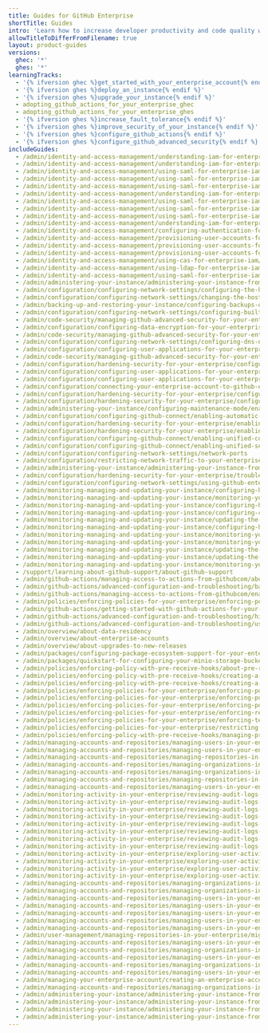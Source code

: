 ```yaml
---
title: Guides for GitHub Enterprise
shortTitle: Guides
intro: 'Learn how to increase developer productivity and code quality with {% data variables.product.product_name %}.'
allowTitleToDifferFromFilename: true
layout: product-guides
versions:
  ghec: '*'
  ghes: '*'
learningTracks:
  - '{% ifversion ghec %}get_started_with_your_enterprise_account{% endif %}'
  - '{% ifversion ghes %}deploy_an_instance{% endif %}'
  - '{% ifversion ghes %}upgrade_your_instance{% endif %}'
  - adopting_github_actions_for_your_enterprise_ghec
  - adopting_github_actions_for_your_enterprise_ghes
  - '{% ifversion ghes %}increase_fault_tolerance{% endif %}'
  - '{% ifversion ghes %}improve_security_of_your_instance{% endif %}'
  - '{% ifversion ghes %}configure_github_actions{% endif %}'
  - '{% ifversion ghes %}configure_github_advanced_security{% endif %}'
includeGuides:
  - /admin/identity-and-access-management/understanding-iam-for-enterprises/allowing-built-in-authentication-for-users-outside-your-provider
  - /admin/identity-and-access-management/understanding-iam-for-enterprises/changing-authentication-methods
  - /admin/identity-and-access-management/using-saml-for-enterprise-iam/configuring-authentication-and-provisioning-for-your-enterprise-using-entra-id
  - /admin/identity-and-access-management/using-saml-for-enterprise-iam/configuring-saml-single-sign-on-for-your-enterprise
  - /admin/identity-and-access-management/using-saml-for-enterprise-iam/configuring-user-provisioning-with-scim-for-your-enterprise
  - /admin/identity-and-access-management/understanding-iam-for-enterprises/about-saml-for-enterprise-iam
  - /admin/identity-and-access-management/using-saml-for-enterprise-iam/configuring-saml-single-sign-on-for-your-enterprise-using-okta
  - /admin/identity-and-access-management/using-saml-for-enterprise-iam/managing-team-synchronization-for-organizations-in-your-enterprise
  - /admin/identity-and-access-management/using-saml-for-enterprise-iam/switching-your-saml-configuration-from-an-organization-to-an-enterprise-account
  - /admin/identity-and-access-management/understanding-iam-for-enterprises/about-enterprise-managed-users
  - /admin/identity-and-access-management/configuring-authentication-for-enterprise-managed-users/configuring-saml-single-sign-on-for-enterprise-managed-users
  - /admin/identity-and-access-management/provisioning-user-accounts-for-enterprise-managed-users/configuring-scim-provisioning-for-enterprise-managed-users
  - /admin/identity-and-access-management/provisioning-user-accounts-for-enterprise-managed-users/configuring-scim-provisioning-using-okta
  - /admin/identity-and-access-management/provisioning-user-accounts-for-enterprise-managed-users/managing-team-memberships-with-identity-provider-groups
  - /admin/identity-and-access-management/using-cas-for-enterprise-iam/using-cas
  - /admin/identity-and-access-management/using-ldap-for-enterprise-iam/using-ldap
  - /admin/identity-and-access-management/using-saml-for-enterprise-iam
  - /admin/administering-your-instance/administering-your-instance-from-the-command-line/accessing-the-administrative-shell-ssh
  - /admin/configuration/configuring-network-settings/configuring-the-hostname-for-your-instance
  - /admin/configuration/configuring-network-settings/changing-the-hostname-for-your-instance
  - /admin/backing-up-and-restoring-your-instance/configuring-backups-on-your-instance
  - /admin/configuration/configuring-network-settings/configuring-built-in-firewall-rules
  - /admin/code-security/managing-github-advanced-security-for-your-enterprise/configuring-code-scanning-for-your-appliance
  - /admin/configuration/configuring-data-encryption-for-your-enterprise
  - /admin/code-security/managing-github-advanced-security-for-your-enterprise/configuring-dependency-review-for-your-appliance
  - /admin/configuration/configuring-network-settings/configuring-dns-nameservers
  - /admin/configuration/configuring-user-applications-for-your-enterprise/configuring-rate-limits
  - /admin/code-security/managing-github-advanced-security-for-your-enterprise/configuring-secret-scanning-for-your-appliance
  - /admin/configuration/hardening-security-for-your-enterprise/configuring-tls
  - /admin/configuration/configuring-user-applications-for-your-enterprise/verifying-or-approving-a-domain-for-your-enterprise
  - /admin/configuration/configuring-user-applications-for-your-enterprise/managing-github-mobile-for-your-enterprise
  - /admin/configuration/connecting-your-enterprise-account-to-github-enterprise-cloud
  - /admin/configuration/hardening-security-for-your-enterprise/configuring-ssh-connections-to-your-instance
  - /admin/configuration/hardening-security-for-your-enterprise/configuring-host-keys-for-your-instance
  - /admin/administering-your-instance/configuring-maintenance-mode/enabling-and-scheduling-maintenance-mode
  - /admin/configuration/configuring-github-connect/enabling-automatic-user-license-sync-for-your-enterprise
  - /admin/configuration/hardening-security-for-your-enterprise/enabling-private-mode
  - /admin/configuration/hardening-security-for-your-enterprise/enabling-subdomain-isolation
  - /admin/configuration/configuring-github-connect/enabling-unified-contributions-for-your-enterprise
  - /admin/configuration/configuring-github-connect/enabling-unified-search-for-your-enterprise
  - /admin/configuration/configuring-network-settings/network-ports
  - /admin/configuration/restricting-network-traffic-to-your-enterprise-with-an-ip-allow-list
  - /admin/administering-your-instance/administering-your-instance-from-the-web-ui
  - /admin/configuration/hardening-security-for-your-enterprise/troubleshooting-tls-errors
  - /admin/configuration/configuring-network-settings/using-github-enterprise-server-with-a-load-balancer
  - /admin/monitoring-managing-and-updating-your-instance/configuring-high-availability/about-high-availability-configuration
  - /admin/monitoring-managing-and-updating-your-instance/monitoring-your-instance/accessing-the-monitor-dashboard
  - /admin/monitoring-managing-and-updating-your-instance/configuring-high-availability/creating-a-high-availability-replica
  - /admin/monitoring-managing-and-updating-your-instance/configuring-clustering/differences-between-clustering-and-high-availability-ha
  - /admin/monitoring-managing-and-updating-your-instance/updating-the-virtual-machine-and-physical-resources/enabling-automatic-update-checks
  - /admin/monitoring-managing-and-updating-your-instance/configuring-high-availability/initiating-a-failover-to-your-replica-appliance
  - /admin/monitoring-managing-and-updating-your-instance/monitoring-your-instance/recommended-alert-thresholds
  - /admin/monitoring-managing-and-updating-your-instance/monitoring-your-instance/setting-up-external-monitoring
  - /admin/monitoring-managing-and-updating-your-instance/updating-the-virtual-machine-and-physical-resources/upgrade-requirements
  - /admin/monitoring-managing-and-updating-your-instance/updating-the-virtual-machine-and-physical-resources/upgrading-github-enterprise-server
  - /admin/monitoring-managing-and-updating-your-instance/monitoring-your-instance/about-system-logs
  - /support/learning-about-github-support/about-github-support
  - /admin/github-actions/managing-access-to-actions-from-githubcom/about-using-actions-in-your-enterprise
  - /admin/github-actions/advanced-configuration-and-troubleshooting/backing-up-and-restoring-github-enterprise-server-with-github-actions-enabled
  - /admin/github-actions/managing-access-to-actions-from-githubcom/enabling-automatic-access-to-githubcom-actions-using-github-connect
  - /admin/policies/enforcing-policies-for-your-enterprise/enforcing-policies-for-github-actions-in-your-enterprise
  - /admin/github-actions/getting-started-with-github-actions-for-your-enterprise/getting-started-with-github-actions-for-github-enterprise-server
  - /admin/github-actions/advanced-configuration-and-troubleshooting/high-availability-for-github-actions
  - /admin/github-actions/advanced-configuration-and-troubleshooting/using-a-staging-environment
  - /admin/overview/about-data-residency
  - /admin/overview/about-enterprise-accounts
  - /admin/overview/about-upgrades-to-new-releases
  - /admin/packages/configuring-package-ecosystem-support-for-your-enterprise
  - /admin/packages/quickstart-for-configuring-your-minio-storage-bucket-for-github-packages
  - /admin/policies/enforcing-policy-with-pre-receive-hooks/about-pre-receive-hooks
  - /admin/policies/enforcing-policy-with-pre-receive-hooks/creating-a-pre-receive-hook-environment
  - /admin/policies/enforcing-policy-with-pre-receive-hooks/creating-a-pre-receive-hook-script
  - /admin/policies/enforcing-policies-for-your-enterprise/enforcing-policies-for-code-security-and-analysis-for-your-enterprise
  - /admin/policies/enforcing-policies-for-your-enterprise/enforcing-policies-for-security-settings-in-your-enterprise
  - /admin/policies/enforcing-policies-for-your-enterprise/enforcing-policies-for-projects-in-your-enterprise
  - /admin/policies/enforcing-policies-for-your-enterprise/enforcing-repository-management-policies-in-your-enterprise
  - /admin/policies/enforcing-policies-for-your-enterprise/enforcing-team-policies-in-your-enterprise
  - /admin/policies/enforcing-policies-for-your-enterprise/restricting-email-notifications-for-your-enterprise
  - /admin/policies/enforcing-policy-with-pre-receive-hooks/managing-pre-receive-hooks-on-your-instance
  - /admin/managing-accounts-and-repositories/managing-users-in-your-enterprise/auditing-ssh-keys
  - /admin/managing-accounts-and-repositories/managing-users-in-your-enterprise/auditing-users-across-your-enterprise
  - /admin/managing-accounts-and-repositories/managing-repositories-in-your-enterprise/configuring-git-large-file-storage-for-your-enterprise
  - /admin/managing-accounts-and-repositories/managing-organizations-in-your-enterprise/configuring-visibility-for-organization-membership
  - /admin/managing-accounts-and-repositories/managing-organizations-in-your-enterprise/continuous-integration-using-jenkins
  - /admin/managing-accounts-and-repositories/managing-repositories-in-your-enterprise/disabling-git-ssh-access-on-your-enterprise
  - /admin/managing-accounts-and-repositories/managing-users-in-your-enterprise/managing-dormant-users
  - /admin/monitoring-activity-in-your-enterprise/reviewing-audit-logs-for-your-enterprise/about-the-audit-log-for-your-enterprise
  - /admin/monitoring-activity-in-your-enterprise/reviewing-audit-logs-for-your-enterprise/accessing-the-audit-log-for-your-enterprise
  - /admin/monitoring-activity-in-your-enterprise/reviewing-audit-logs-for-your-enterprise/searching-the-audit-log-for-your-enterprise
  - /admin/monitoring-activity-in-your-enterprise/reviewing-audit-logs-for-your-enterprise/configuring-the-audit-log-for-your-enterprise
  - /admin/monitoring-activity-in-your-enterprise/reviewing-audit-logs-for-your-enterprise/exporting-audit-log-activity-for-your-enterprise
  - /admin/monitoring-activity-in-your-enterprise/reviewing-audit-logs-for-your-enterprise/streaming-the-audit-log-for-your-enterprise
  - /admin/monitoring-activity-in-your-enterprise/reviewing-audit-logs-for-your-enterprise/using-the-audit-log-api-for-your-enterprise
  - /admin/monitoring-activity-in-your-enterprise/reviewing-audit-logs-for-your-enterprise/audit-log-events-for-your-enterprise
  - /admin/monitoring-activity-in-your-enterprise/exploring-user-activity-in-your-enterprise/activity-dashboard
  - /admin/monitoring-activity-in-your-enterprise/exploring-user-activity-in-your-enterprise/viewing-push-logs
  - /admin/monitoring-activity-in-your-enterprise/exploring-user-activity-in-your-enterprise/log-forwarding
  - /admin/monitoring-activity-in-your-enterprise/exploring-user-activity-in-your-enterprise/managing-global-webhooks
  - /admin/managing-accounts-and-repositories/managing-organizations-in-your-enterprise/adding-organizations-to-your-enterprise
  - /admin/managing-accounts-and-repositories/managing-organizations-in-your-enterprise/managing-projects-using-jira
  - /admin/managing-accounts-and-repositories/managing-users-in-your-enterprise/inviting-people-to-manage-your-enterprise
  - /admin/managing-accounts-and-repositories/managing-users-in-your-enterprise/managing-support-entitlements-for-your-enterprise
  - /admin/managing-accounts-and-repositories/managing-users-in-your-enterprise/roles-in-an-enterprise
  - /admin/managing-accounts-and-repositories/managing-users-in-your-enterprise/viewing-and-managing-a-users-saml-access-to-your-enterprise
  - /admin/managing-accounts-and-repositories/managing-users-in-your-enterprise/viewing-people-in-your-enterprise
  - /admin/user-management/managing-repositories-in-your-enterprise/migrating-to-internal-repositories
  - /admin/managing-accounts-and-repositories/managing-users-in-your-enterprise/placing-a-legal-hold-on-a-user-or-organization
  - /admin/managing-accounts-and-repositories/managing-organizations-in-your-enterprise/preventing-users-from-creating-organizations
  - /admin/managing-accounts-and-repositories/managing-users-in-your-enterprise/rebuilding-contributions-data
  - /admin/managing-accounts-and-repositories/managing-organizations-in-your-enterprise/requiring-two-factor-authentication-for-an-organization
  - /admin/managing-accounts-and-repositories/managing-users-in-your-enterprise/suspending-and-unsuspending-users
  - /admin/managing-your-enterprise-account/creating-an-enterprise-account
  - /admin/managing-accounts-and-repositories/managing-organizations-in-your-enterprise/restoring-a-deleted-organization
  - /admin/administering-your-instance/administering-your-instance-from-the-web-ui/about-the-management-console
  - /admin/administering-your-instance/administering-your-instance-from-the-web-ui/managing-access-to-the-management-console
  - /admin/administering-your-instance/administering-your-instance-from-the-web-ui/accessing-the-management-console
  - /admin/administering-your-instance/administering-your-instance-from-the-web-ui/troubleshooting-access-to-the-management-console
---
```


